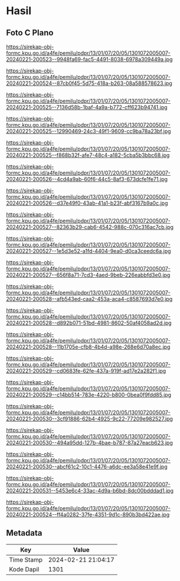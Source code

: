 # Hasil

## Foto C Plano

https://sirekap-obj-formc.kpu.go.id/a4fe/pemilu/pdpr/13/01/07/20/05/1301072005007-20240221-200523--9948fa69-fac5-4491-8038-6978a309449a.jpg

https://sirekap-obj-formc.kpu.go.id/a4fe/pemilu/pdpr/13/01/07/20/05/1301072005007-20240221-200524--87cb0f45-5d75-418a-b263-08a588578623.jpg

https://sirekap-obj-formc.kpu.go.id/a4fe/pemilu/pdpr/13/01/07/20/05/1301072005007-20240221-200525--7136d58b-1baf-4a9a-b772-cff623b94741.jpg

https://sirekap-obj-formc.kpu.go.id/a4fe/pemilu/pdpr/13/01/07/20/05/1301072005007-20240221-200525--12990469-24c3-49f1-9609-cc9ba78a23bf.jpg

https://sirekap-obj-formc.kpu.go.id/a4fe/pemilu/pdpr/13/01/07/20/05/1301072005007-20240221-200525--f868b32f-afe7-48c4-a182-5cba5b3bbc68.jpg

https://sirekap-obj-formc.kpu.go.id/a4fe/pemilu/pdpr/13/01/07/20/05/1301072005007-20240221-200526--4cd4a9ab-60f6-44c5-8af3-673dcfe1fe71.jpg

https://sirekap-obj-formc.kpu.go.id/a4fe/pemilu/pdpr/13/01/07/20/05/1301072005007-20240221-200526--d37e49f0-43ab-41a1-b23f-abf3167b9a0c.jpg

https://sirekap-obj-formc.kpu.go.id/a4fe/pemilu/pdpr/13/01/07/20/05/1301072005007-20240221-200527--82363b29-cab6-4542-988c-070c316ac7cb.jpg

https://sirekap-obj-formc.kpu.go.id/a4fe/pemilu/pdpr/13/01/07/20/05/1301072005007-20240221-200527--1e5d3e52-a1fd-4404-9ea0-d0ca3ceedc6a.jpg

https://sirekap-obj-formc.kpu.go.id/a4fe/pemilu/pdpr/13/01/07/20/05/1301072005007-20240221-200527--656f8a71-7cd3-4aed-9beb-226eabbfd3e0.jpg

https://sirekap-obj-formc.kpu.go.id/a4fe/pemilu/pdpr/13/01/07/20/05/1301072005007-20240221-200528--afb543ed-caa2-453a-aca4-c8587693d7e0.jpg

https://sirekap-obj-formc.kpu.go.id/a4fe/pemilu/pdpr/13/01/07/20/05/1301072005007-20240221-200528--d892b071-51bd-4981-8602-50af4058ad2d.jpg

https://sirekap-obj-formc.kpu.go.id/a4fe/pemilu/pdpr/13/01/07/20/05/1301072005007-20240221-200528--11b1705e-cfb8-4b4d-a98e-268e6d70a8ec.jpg

https://sirekap-obj-formc.kpu.go.id/a4fe/pemilu/pdpr/13/01/07/20/05/1301072005007-20240221-200529--cd0683fe-62fe-437a-919f-ad17e2a282f1.jpg

https://sirekap-obj-formc.kpu.go.id/a4fe/pemilu/pdpr/13/01/07/20/05/1301072005007-20240221-200529--c14bb514-783e-4220-b800-0bea0f9fdd85.jpg

https://sirekap-obj-formc.kpu.go.id/a4fe/pemilu/pdpr/13/01/07/20/05/1301072005007-20240221-200530--3cf91886-62b4-4925-9c22-77209e982527.jpg

https://sirekap-obj-formc.kpu.go.id/a4fe/pemilu/pdpr/13/01/07/20/05/1301072005007-20240221-200530--494a95dd-127b-4bae-b787-87a27eacb623.jpg

https://sirekap-obj-formc.kpu.go.id/a4fe/pemilu/pdpr/13/01/07/20/05/1301072005007-20240221-200530--abcf61c2-10c1-4476-a6dc-ee3a58e41e9f.jpg

https://sirekap-obj-formc.kpu.go.id/a4fe/pemilu/pdpr/13/01/07/20/05/1301072005007-20240221-200531--5453e6c4-33ac-4d9a-b6bd-8dc00bdddad1.jpg

https://sirekap-obj-formc.kpu.go.id/a4fe/pemilu/pdpr/13/01/07/20/05/1301072005007-20240221-200524--ff4a0282-37fe-4351-9d1c-890b3bd422ae.jpg


## Metadata

| Key        | Value               |
| ---------- | ------------------- |
| Time Stamp | 2024-02-21 21:04:17 |
| Kode Dapil | 1301                |




